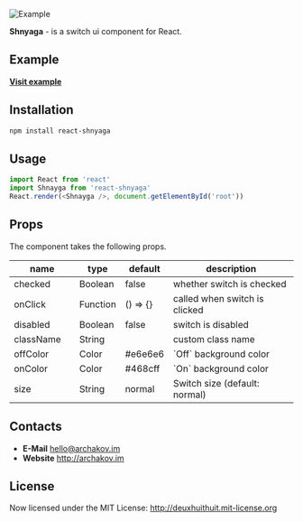 ![Example](http://archakov.im/uploads/react-shnyaga-1.gif)

**Shnyaga** - is a switch ui component for React.

## Example
**[Visit example](https://htmlpreview.github.io/?https://github.com/Archakov06/react-shnyaga/blob/master/example/dist/index.html)**

## Installation
```bash
npm install react-shnyaga
```

## Usage
```js
import React from 'react'
import Shnayga from 'react-shnyaga'
React.render(<Shnayga />, document.getElementById('root'))
```

## Props
The component takes the following props.

<table class="table table-bordered table-striped">
    <thead>
    <tr>
        <th style="width: 100px;">name</th>
        <th style="width: 50px;">type</th>
        <th style="width: 50px;">default</th>
        <th>description</th>
    </tr>
    </thead>
    <tbody>
        <tr>
          <td>checked</td>
          <td>Boolean</td>
          <td>false</td>
          <td>whether switch is checked</td>
        </tr>
        <tr>
          <td>onClick</td>
          <td>Function</td>
          <td>() => {}</td>
          <td>called when switch is clicked</td>
        </tr>
        <tr>
          <td>disabled</td>
          <td>Boolean</td>
          <td>false</td>
          <td>switch is disabled</td>
        </tr>
        <tr>
          <td>className</td>
          <td>String</td>
          <td></td>
          <td>custom class name</td>
        </tr>
        <tr>
          <td>offColor</td>
          <td>Color</td>
          <td>#e6e6e6</td>
          <td>`Off` background color</td>
        </tr>
        <tr>
          <td>onColor</td>
          <td>Color</td>
          <td>#468cff</td>
          <td>`On` background color</td>
        </tr>
        <tr>
          <td>size</td>
          <td>String</td>
          <td>normal</td>
          <td>Switch size (default: normal)</td>
        </tr>
    </tbody>
</table>

## Contacts
* 	**E-Mail**
	<hello@archakov.im>
* 	**Website**
	<http://archakov.im>

## License
Now licensed under the MIT License: <http://deuxhuithuit.mit-license.org>
